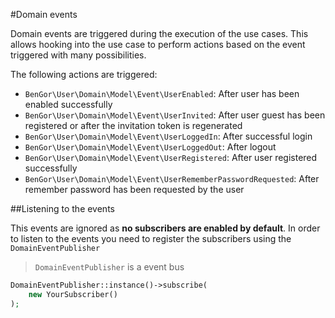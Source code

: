 #Domain events

Domain events are triggered during the execution of the use cases. This allows hooking into the use case to 
perform actions based on the event triggered with many possibilities.

The following actions are triggered:

* `BenGor\User\Domain\Model\Event\UserEnabled`: After user has been enabled successfully
* `BenGor\User\Domain\Model\Event\UserInvited`: After user guest has been registered or after the invitation token is regenerated
* `BenGor\User\Domain\Model\Event\UserLoggedIn`: After successful login
* `BenGor\User\Domain\Model\Event\UserLoggedOut`: After logout
* `BenGor\User\Domain\Model\Event\UserRegistered`: After user registered successfully
* `BenGor\User\Domain\Model\Event\UserRememberPasswordRequested`: After remember password has been requested by the user

##Listening to the events

This events are ignored as **no subscribers are enabled by default**. In order to listen to the events you need to register
the subscribers using the `DomainEventPublisher`

> `DomainEventPublisher` is a event bus 

```php
DomainEventPublisher::instance()->subscribe(
    new YourSubscriber()
);
```

